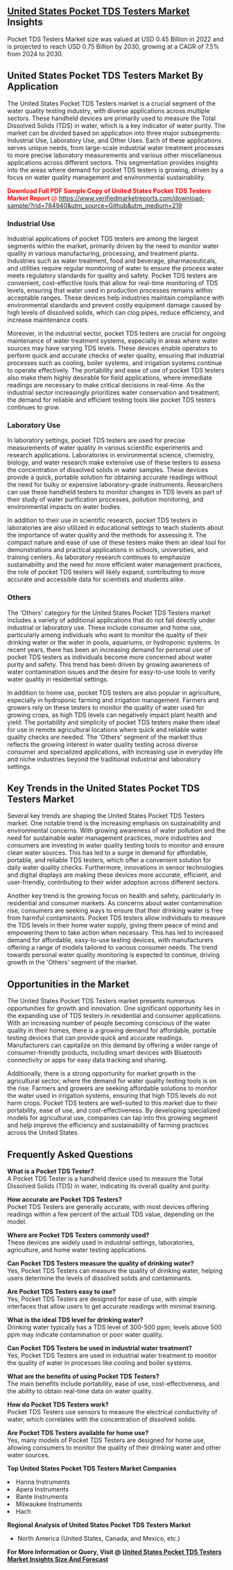 <h2><a href="https://www.verifiedmarketreports.com/download-sample/?rid=784940&amp;utm_source=Github&amp;utm_medium=219" target="_blank">United States Pocket TDS Testers Market</a> Insights</h2><p>Pocket TDS Testers Market size was valued at USD 0.45 Billion in 2022 and is projected to reach USD 0.75 Billion by 2030, growing at a CAGR of 7.5% from 2024 to 2030.</p><p><h2>United States Pocket TDS Testers Market By Application</h2> <p>The United States Pocket TDS Testers market is a crucial segment of the water quality testing industry, with diverse applications across multiple sectors. These handheld devices are primarily used to measure the Total Dissolved Solids (TDS) in water, which is a key indicator of water purity. The market can be divided based on application into three major subsegments: Industrial Use, Laboratory Use, and Other Uses. Each of these applications serves unique needs, from large-scale industrial water treatment processes to more precise laboratory measurements and various other miscellaneous applications across different sectors. This segmentation provides insights into the areas where demand for pocket TDS testers is growing, driven by a focus on water quality management and environmental sustainability. <p><span class=""><span style="color: #ff0000;"><strong>Download Full PDF Sample Copy of United States Pocket TDS Testers Market Report</strong> @ </span><a href="https://www.verifiedmarketreports.com/download-sample/?rid=784940&amp;utm_source=Github&amp;utm_medium=219" target="_blank">https://www.verifiedmarketreports.com/download-sample/?rid=784940&amp;utm_source=Github&amp;utm_medium=219</a></span></p> <h3>Industrial Use</h3> <p>Industrial applications of pocket TDS testers are among the largest segments within the market, primarily driven by the need to monitor water quality in various manufacturing, processing, and treatment plants. Industries such as water treatment, food and beverage, pharmaceuticals, and utilities require regular monitoring of water to ensure the process water meets regulatory standards for quality and safety. Pocket TDS testers are convenient, cost-effective tools that allow for real-time monitoring of TDS levels, ensuring that water used in production processes remains within acceptable ranges. These devices help industries maintain compliance with environmental standards and prevent costly equipment damage caused by high levels of dissolved solids, which can clog pipes, reduce efficiency, and increase maintenance costs. <p>Moreover, in the industrial sector, pocket TDS testers are crucial for ongoing maintenance of water treatment systems, especially in areas where water sources may have varying TDS levels. These devices enable operators to perform quick and accurate checks of water quality, ensuring that industrial processes such as cooling, boiler systems, and irrigation systems continue to operate effectively. The portability and ease of use of pocket TDS testers also make them highly desirable for field applications, where immediate readings are necessary to make critical decisions in real-time. As the industrial sector increasingly prioritizes water conservation and treatment, the demand for reliable and efficient testing tools like pocket TDS testers continues to grow. <h3>Laboratory Use</h3> <p>In laboratory settings, pocket TDS testers are used for precise measurements of water quality in various scientific experiments and research applications. Laboratories in environmental science, chemistry, biology, and water research make extensive use of these testers to assess the concentration of dissolved solids in water samples. These devices provide a quick, portable solution for obtaining accurate readings without the need for bulky or expensive laboratory-grade instruments. Researchers can use these handheld testers to monitor changes in TDS levels as part of their study of water purification processes, pollution monitoring, and environmental impacts on water bodies. <p>In addition to their use in scientific research, pocket TDS testers in laboratories are also utilized in educational settings to teach students about the importance of water quality and the methods for assessing it. The compact nature and ease of use of these testers make them an ideal tool for demonstrations and practical applications in schools, universities, and training centers. As laboratory research continues to emphasize sustainability and the need for more efficient water management practices, the role of pocket TDS testers will likely expand, contributing to more accurate and accessible data for scientists and students alike. <h3>Others</h3> <p>The 'Others' category for the United States Pocket TDS Testers market includes a variety of additional applications that do not fall directly under industrial or laboratory use. These include consumer and home use, particularly among individuals who want to monitor the quality of their drinking water or the water in pools, aquariums, or hydroponic systems. In recent years, there has been an increasing demand for personal use of pocket TDS testers as individuals become more concerned about water purity and safety. This trend has been driven by growing awareness of water contamination issues and the desire for easy-to-use tools to verify water quality in residential settings. <p>In addition to home use, pocket TDS testers are also popular in agriculture, especially in hydroponic farming and irrigation management. Farmers and growers rely on these testers to monitor the quality of water used for growing crops, as high TDS levels can negatively impact plant health and yield. The portability and simplicity of pocket TDS testers make them ideal for use in remote agricultural locations where quick and reliable water quality checks are needed. The 'Others' segment of the market thus reflects the growing interest in water quality testing across diverse consumer and specialized applications, with increasing use in everyday life and niche industries beyond the traditional industrial and laboratory settings. <h2>Key Trends in the United States Pocket TDS Testers Market</h2> <p>Several key trends are shaping the United States Pocket TDS Testers market. One notable trend is the increasing emphasis on sustainability and environmental concerns. With growing awareness of water pollution and the need for sustainable water management practices, more industries and consumers are investing in water quality testing tools to monitor and ensure clean water sources. This has led to a surge in demand for affordable, portable, and reliable TDS testers, which offer a convenient solution for daily water quality checks. Furthermore, innovations in sensor technologies and digital displays are making these devices more accurate, efficient, and user-friendly, contributing to their wider adoption across different sectors. <p>Another key trend is the growing focus on health and safety, particularly in residential and consumer markets. As concerns about water contamination rise, consumers are seeking ways to ensure that their drinking water is free from harmful contaminants. Pocket TDS testers allow individuals to measure the TDS levels in their home water supply, giving them peace of mind and empowering them to take action when necessary. This has led to increased demand for affordable, easy-to-use testing devices, with manufacturers offering a range of models tailored to various consumer needs. The trend towards personal water quality monitoring is expected to continue, driving growth in the 'Others' segment of the market. <h2>Opportunities in the Market</h2> <p>The United States Pocket TDS Testers market presents numerous opportunities for growth and innovation. One significant opportunity lies in the expanding use of TDS testers in residential and consumer applications. With an increasing number of people becoming conscious of the water quality in their homes, there is a growing demand for affordable, portable testing devices that can provide quick and accurate readings. Manufacturers can capitalize on this demand by offering a wider range of consumer-friendly products, including smart devices with Bluetooth connectivity or apps for easy data tracking and sharing. <p>Additionally, there is a strong opportunity for market growth in the agricultural sector, where the demand for water quality testing tools is on the rise. Farmers and growers are seeking affordable solutions to monitor the water used in irrigation systems, ensuring that high TDS levels do not harm crops. Pocket TDS testers are well-suited to this market due to their portability, ease of use, and cost-effectiveness. By developing specialized models for agricultural use, companies can tap into this growing segment and help improve the efficiency and sustainability of farming practices across the United States. <h2>Frequently Asked Questions</h2> <p><strong>What is a Pocket TDS Tester?</strong><br> A Pocket TDS Tester is a handheld device used to measure the Total Dissolved Solids (TDS) in water, indicating its overall quality and purity.</p> <p><strong>How accurate are Pocket TDS Testers?</strong><br> Pocket TDS Testers are generally accurate, with most devices offering readings within a few percent of the actual TDS value, depending on the model.</p> <p><strong>Where are Pocket TDS Testers commonly used?</strong><br> These devices are widely used in industrial settings, laboratories, agriculture, and home water testing applications.</p> <p><strong>Can Pocket TDS Testers measure the quality of drinking water?</strong><br> Yes, Pocket TDS Testers can measure the quality of drinking water, helping users determine the levels of dissolved solids and contaminants.</p> <p><strong>Are Pocket TDS Testers easy to use?</strong><br> Yes, Pocket TDS Testers are designed for ease of use, with simple interfaces that allow users to get accurate readings with minimal training.</p> <p><strong>What is the ideal TDS level for drinking water?</strong><br> Drinking water typically has a TDS level of 300-500 ppm; levels above 500 ppm may indicate contamination or poor water quality.</p> <p><strong>Can Pocket TDS Testers be used in industrial water treatment?</strong><br> Yes, Pocket TDS Testers are used in industrial water treatment to monitor the quality of water in processes like cooling and boiler systems.</p> <p><strong>What are the benefits of using Pocket TDS Testers?</strong><br> The main benefits include portability, ease of use, cost-effectiveness, and the ability to obtain real-time data on water quality.</p> <p><strong>How do Pocket TDS Testers work?</strong><br> Pocket TDS Testers use sensors to measure the electrical conductivity of water, which correlates with the concentration of dissolved solids.</p> <p><strong>Are Pocket TDS Testers available for home use?</strong><br> Yes, many models of Pocket TDS Testers are designed for home use, allowing consumers to monitor the quality of their drinking water and other water sources.</p> </p><p><strong>Top United States Pocket TDS Testers Market Companies</strong></p><div data-test-id=""><p><li>Hanna Instruments</li><li> Apera Instruments</li><li> Bante Instruments</li><li> Milwaukee Instruments</li><li> Hach</li></p><div><strong>Regional Analysis of&nbsp;United States Pocket TDS Testers Market</strong></div><ul><li dir="ltr"><p dir="ltr">North America&nbsp;(United States, Canada, and Mexico, etc.)</p></li></ul><p><strong>For More Information or Query, Visit @&nbsp;</strong><strong><a href="https://www.verifiedmarketreports.com/product/pocket-tds-testers-market/?utm_source=Github&amp;utm_medium=219" target="_blank">United States Pocket TDS Testers Market Insights Size And Forecast</a></strong></p></div>
